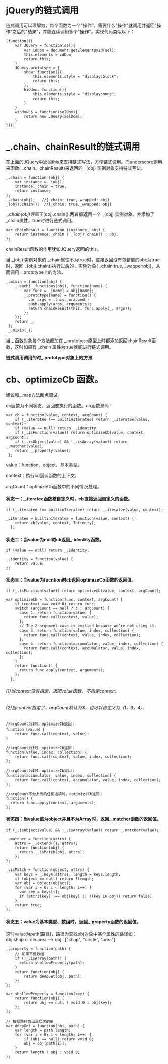 # jQuery的链式调用
链式调用可以理解为，每个函数为一个"操作"，需要什么"操作"就调用并返回"操作"之后的"结果"，并能连续调用多个"操作"。实现代码类似以下：

    (function(){ 
        var JQuery = function(sel){
            var idDom = document.getElementById(sel);
            this.elements = idDom;
            return this;
        }
        JQuery.prototype = {
            show: function(){
                this.elements.style = "display:block";
                return this;
            },
            hidden: function(){
                this.elements.style = "display:none";
                return this;
            }
        }
        window.$ = function(selDom){
            return new JQuery(selDom);
        }
    })()
# _.chain、chainResult的链式调用
在上面的JQuery中返回this来支持链式写法，方便链式调用。而underscore则用来函数(_.chain、chainResult)来返回的 _(obj) 实例对象支持链式写法。

    _.chain = function (obj) {
        var instance = _(obj);
        instance._chain = true;
        return instance;
    };
    _.chain(obj);   //{_chain: true,_wrapped: obj}
    _(obj).chain();  //{_chain: true,_wrapped: obj}
__.chain(obj)等同于_(obj).chain();两者都返回一个 _(obj) 实例对象。并添加了 _chain属性，true时进行链式调用。

    var chainResult = function (instance, obj) {
        return instance._chain ? _(obj).chain() : obj;
    };
chainResult函数的作用犹如JQuery返回的this。

当 _(obj) 实例对象的 _chain属性不为true时，直接返回没有包装前的obj;为true时，返回 _(obj).chain()执行过后的 _ 实例对象{ _chain:true, _wapper:obj}，从而调用 _.prototype上的方法。
    
    _.mixin = function(obj) {
        _.each(_.functions(obj), function(name) {
            var func = _[name] = obj[name];
            _.prototype[name] = function() {
              var args = [this._wrapped];
              push.apply(args, arguments);
              return chainResult(this, func.apply(_, args));
            };
        });
        return _;
     };
     _.mixin(_);
当 _ 函数对象每个方法都加在 _.prototype原型上时都添加返回chainResult函数，这时如果有 _chain 属性为true就能进行链式调用。

**链式调用调用的时_.prototype对象上的方法**

# cb、optimizeCb 函数。
建议和_.map方法断点调试。

cb函数为不同状态，返回要执行的函数。cb函数源码：

    var cb = function(value, context, argCount) {
        if (_.iteratee !== builtinIteratee) return _.iteratee(value, context);
        if (value == null) return _.identity;
        if (_.isFunction(value)) return optimizeCb(value, context, argCount);
        if (_.isObject(value) && !_.isArray(value)) return _.matcher(value);
        return _.property(value);
     };
value：function、object、基本类型。

context：执行cd回调函数的上下文。

argCount：optimizeCb函数中的不同情况处理。

#### 状态一：_.iteratee函数被自定义时，cb直接返回自定义的函数。

    if (_.iteratee !== builtinIteratee) return _.iteratee(value, context);
    
    _.iteratee = builtinIteratee = function(value, context) {
        return cb(value, context, Infinity);
      };
#### 状态二：当value为null时cb返回_.identity函数。

    if (value == null) return _.identity;
    
    _.identity = function(value) {
        return value;
    };
#### 状态三：当value为fucntion时cb返回optimizeCb函数的返回值。

    if (_.isFunction(value)) return optimizeCb(value, context, argCount);
    
    var optimizeCb = function(func, context, argCount) {
        if (context === void 0) return func;
        switch (argCount == null ? 3 : argCount) {
          case 1: return function(value) {
            return func.call(context, value);
          };
          // The 2-argument case is omitted because we’re not using it.
          case 3: return function(value, index, collection) {
            return func.call(context, value, index, collection);
          };
          case 4: return function(accumulator, value, index, collection) {
            return func.call(context, accumulator, value, index, collection);
          };
        }
        return function() {
          return func.apply(context, arguments);
        };
      };
###### (1)当context没有指定，返回value函数，不指定context。

###### (2)当context指定了，argCount默认为3，也可以自定义为（1，3，4）。
    
    //argCount为1时，optimizeCb返回：
    function（value）{
        return func.call(context, value);
    }
    
    //argCount为3时，optimizeCb返回：
    function(value, index, collection) {
        return func.call(context, value, index, collection);
    };
    
    //argCount为4时，optimizeCb返回：
    function(accumulator, value, index, collection) {
        return func.call(context, accumulator, value, index, collection);
    };
    
    //argCount不为上面的任何选项时，optimizeCb返回：
    function() {
      return func.apply(context, arguments);
    };
#### 状态四：当value值为object并且不为Array时，返回_.matcher函数的返回值。
    
    if (_.isObject(value) && !_.isArray(value)) return _.matcher(value);
    
    _.matcher = function(attrs) {
        attrs = _.extend({}, attrs);
        return function(obj) {
          return _.isMatch(obj, attrs);
        };
    };
    
    _.isMatch = function(object, attrs) {
        var keys = _.keys(attrs), length = keys.length;
        if (object == null) return !length;
        var obj = Object(object);
        for (var i = 0; i < length; i++) {
          var key = keys[i];
          if (attrs[key] !== obj[key] || !(key in obj)) return false;
        }
        return true;
    };
#### 状态五：value为基本类型、数组时，返回_.property函数的返回值。
这时value为path(路径)，路径为查找obj对象中某个属性的路径如：obj.shap.circle.area --> obj , ["shap", "circle", "area"]

    _.property = function(path) {
        // 如果不是数组
        if (!_.isArray(path)) {
          return shallowProperty(path);
        }
        return function(obj) {
            return deepGet(obj, path);
        };
    };
    
    var shallowProperty = function(key) {
        return function(obj) {
            return obj == null ? void 0 : obj[key];
        };
    };
    
    // 根据路径取出深层次的值
    var deepGet = function(obj, path) {
        var length = path.length;
        for (var i = 0; i < length; i++) {
            if (obj == null) return void 0;
            obj = obj[path[i]];
        }
        return length ? obj : void 0;
    };
   